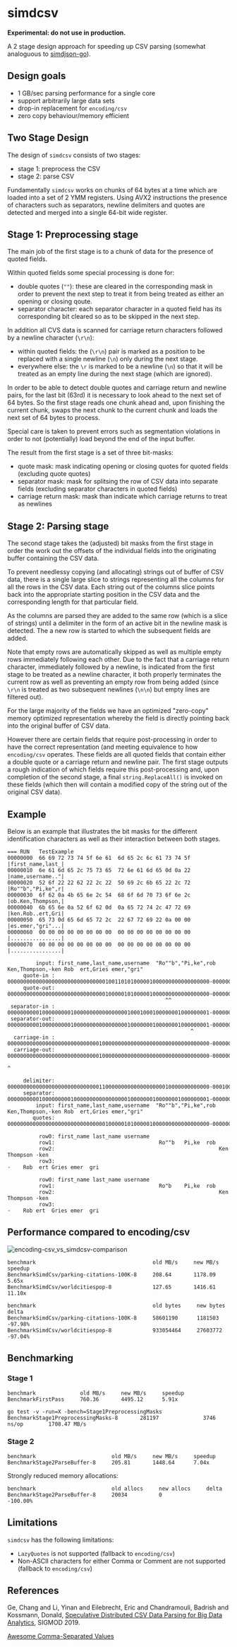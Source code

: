 # simdcsv

**Experimental: do not use in production.**

A 2 stage design approach for speeding up CSV parsing (somewhat analoguous to [simdjson-go](https://github.com/minio/simdjson-go)).
    
## Design goals

- 1 GB/sec parsing performance for a single core
- support arbitrarily large data sets
- drop-in replacement for `encoding/csv`
- zero copy behaviour/memory efficient

## Two Stage Design

The design of `simdcsv` consists of two stages:
- stage 1: preprocess the CSV
- stage 2: parse CSV

Fundamentally `simdcsv` works on chunks of 64 bytes at a time which are loaded into a set of 2 YMM registers. Using AVX2 instructions the presence of characters such as separators, newline delimiters and quotes are detected and merged into a single 64-bit wide register.

## Stage 1: Preprocessing stage

The main job of the first stage is to a chunk of data for the presence of quoted fields. 

Within quoted fields some special processing is done for:
- double quotes (`""`): these are cleared in the corresponding mask in order to prevent the next step to treat it from being treated as either an opening or closing qoute.
- separator character: each separator character in a quoted field has its corresponding bit cleared so as to be skipped in the next step.

In addition all CVS data is scanned for carriage return characters followed by a newline character (`\r\n`):
- within quoted fields: the (`\r\n`) pair is marked as a position to be replaced with a single newline (`\n`) only during the next stage.
- everywhere else: the `\r` is marked to be a newline (`\n`) so that it will be treated as an empty line during the next stage (which are ignored).

In order to be able to detect double quotes and carriage return and newline pairs, for the last bit (63rd) it is necessary to look ahead to the next set of 64 bytes. So the first stage reads one chunk ahead and, upon finishing the current chunk, swaps the next chunk to the current chunk and loads the next set of 64 bytes to process.

Special care is taken to prevent errors such as segmentation violations in order to not (potentially) load beyond the end of the input buffer.

The result from the first stage is a set of three bit-masks:
- quote mask: mask indicating opening or closing quotes for quoted fields (excluding quote quotes)
- separator mask: mask for splitsing the row of CSV data into separate fields (excluding separator characters in quoted fields)
- carriage return mask: mask than indicate which carriage returns to treat as newlines

## Stage 2: Parsing stage

The second stage takes the (adjusted) bit masks from the first stage in order the work out the offsets of the individual fields into the originating buffer containing the CSV data.

To prevent needlessy copying (and allocating) strings out of buffer of CSV data, there is a single large slice to strings representing all  the columns for all the rows in the CSV data. Each string out of the columns slice points back into the appropriate starting position in the CSV data and the corresponding length for that particular field.

As the columns are parsed they are added to the same row (which is a slice of strings) until a delimiter in the form of an active bit in the newline mask is detected. The a new row is started to which the subsequent fields are added.

Note that empty rows are automatically skipped as well as multiple empty rows immediately following each other. Due to the fact that a carriage return character, immediately followed by a newline, is indicated from the first stage to be treated as a newline character, it both properly terminates the current row as well as preventing an empty row from being added (since `\r\n` is treated as two subsequent newlines (`\n\n`) but empty lines are filtered out).

For the large majority of the fields we have an optimized "zero-copy" memory optimized representation whereby the field is directly pointing back into the original buffer of CSV data.

However there are certain fields that require post-processing in order to have the correct representation (and meeting equivalence to how `encoding/csv` operates. These fields are all quoted fields that contain either a double quote or a carriage return and newline pair. The first stage outputs a rough indication of which fields require this post-processing and, upon completion of the second stage, a final `string.ReplaceAll()` is invoked on these fields (which then will contain a modified copy of the string out of the original CSV data).

## Example

Below is an example that illustrates the bit masks for the different identification characters as well as their interaction between both stages.  

```
=== RUN   TestExample
00000000  66 69 72 73 74 5f 6e 61  6d 65 2c 6c 61 73 74 5f  |first_name,last_|
00000010  6e 61 6d 65 2c 75 73 65  72 6e 61 6d 65 0d 0a 22  |name,username.."|
00000020  52 6f 22 22 62 22 2c 22  50 69 2c 6b 65 22 2c 72  |Ro""b","Pi,ke",r|
00000030  6f 62 0a 4b 65 6e 2c 54  68 6f 6d 70 73 6f 6e 2c  |ob.Ken,Thompson,|
00000040  6b 65 6e 0a 52 6f 62 0d  0a 65 72 74 2c 47 72 69  |ken.Rob..ert,Gri|
00000050  65 73 0d 65 6d 65 72 2c  22 67 72 69 22 0a 00 00  |es.emer,"gri"...|
00000060  00 00 00 00 00 00 00 00  00 00 00 00 00 00 00 00  |................|
00000070  00 00 00 00 00 00 00 00  00 00 00 00 00 00 00 00  |................|

         input: first_name,last_name,username  "Ro""b","Pi,ke",rob Ken,Thompson,·ken Rob  ert,Gries emer,"gri" 
     quote-in : 0000000000000000000000000000000100110101000001000000000000000000·0000000000000000000000001000100000000000000000000000000000000000
     quote-out: 0000000000000000000000000000000100000101000001000000000000000000·0000000000000000000000001000100000000000000000000000000000000000
                                                  ^^                                                                                             
 separator-in : 0000000000100000000010000000000000000010001000100000001000000001·0000000000001000000000010000000000000000000000000000000000000000
 separator-out: 0000000000100000000010000000000000000010000000100000001000000001·0000000000001000000000010000000000000000000000000000000000000000
                                                          ^                                                                                      
  carriage-in : 0000000000000000000000000000010000000000000000000000000000000000·0000000100000000001000000000000000000000000000000000000000000000
  carriage-out: 0000000000000000000000000000010000000000000000000000000000000000·0000000100000000000000000000000000000000000000000000000000000000
                                                                                                   ^                                             
```

```
     delimiter: 0000000000000000000000000000011000000000000000000010000000000000·0001000110000000000000000000010000000000000000000000000000000000
     separator: 0000000000100000000010000000000000000010000000100000001000000001·0000000000001000000000010000000000000000000000000000000000000000
         input: first_name,last_name,username  "Ro""b","Pi,ke",rob Ken,Thompson,·ken Rob  ert,Gries emer,"gri" 
        quotes: 0000000000000000000000000000000100000101000001000000000000000000·0000000000000000000000001000100000000000000000000000000000000000

          row0: first_name last_name username 
          row1:                                 Ro""b   Pi,ke  rob 
          row2:                                                    Ken Thompson ·ken 
          row3:                                                                 ·    Rob  ert Gries emer  gri 
```

```
          row0: first_name last_name username 
          row1:                                 Ro"b    Pi,ke  rob 
          row2:                                                    Ken Thompson ·ken 
          row3:                                                                 ·    Rob ert  Gries emer  gri 
```

##  Performance compared to encoding/csv

![encoding-csv_vs_simdcsv-comparison](charts/encoding-csv_vs_simdcsv.png)

```
benchmark                                     old MB/s     new MB/s     speedup
BenchmarkSimdCsv/parking-citations-100K-8     208.64       1178.09      5.65x
BenchmarkSimdCsv/worldcitiespop-8             127.65       1416.61      11.10x

benchmark                                     old bytes     new bytes     delta
BenchmarkSimdCsv/parking-citations-100K-8     58601190      1181503       -97.98%
BenchmarkSimdCsv/worldcitiespop-8             933054464     27603772      -97.04%
```

## Benchmarking 

### Stage 1

```
benchmark              old MB/s     new MB/s     speedup
BenchmarkFirstPass     760.36       4495.12      5.91x
```

```
go test -v -run=X -bench=Stage1PreprocessingMasks
BenchmarkStage1PreprocessingMasks-8       281197              3746 ns/op        1708.47 MB/s
```

### Stage 2

```
benchmark                        old MB/s     new MB/s     speedup
BenchmarkStage2ParseBuffer-8     205.81       1448.64      7.04x
```

Strongly reduced memory allocations:
```
benchmark                        old allocs     new allocs     delta
BenchmarkStage2ParseBuffer-8     20034          0              -100.00%
```

## Limitations

`simdcsv` has the following limitations:
- `LazyQuotes` is not supported (fallback to `encoding/csv`)
- Non-ASCII characters for either Comma or Comment are not supported (fallback to `encoding/csv`)

## References

Ge, Chang and Li, Yinan and Eilebrecht, Eric and Chandramouli, Badrish and Kossmann, Donald, [Speculative Distributed CSV Data Parsing for Big Data Analytics](https://www.microsoft.com/en-us/research/publication/speculative-distributed-csv-data-parsing-for-big-data-analytics/), SIGMOD 2019.

[Awesome Comma-Separated Values](https://github.com/csvspecs/awesome-csv)

